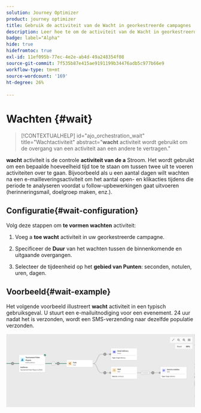 ```yaml
---
solution: Journey Optimizer
product: journey optimizer
title: Gebruik de activiteit van de Wacht in georkestreerde campagnes
description: Leer hoe te om de activiteit van de Wacht in georkestreerde campagnes te gebruiken
badge: label="Alpha"
hide: true
hidefromtoc: true
exl-id: 11ef095b-77ec-4e2e-ab4d-49a248354f08
source-git-commit: 7f535b87e415ae9191199b34476adb5c977b66e9
workflow-type: tm+mt
source-wordcount: '169'
ht-degree: 26%

---
```


# Wachten {#wait}

>[!CONTEXTUALHELP]
>id="ajo_orchestration_wait"
>title="Wachtactiviteit"
>abstract="**wacht** activiteit wordt gebruikt om de overgang van een activiteit aan een andere te vertragen."

**wacht** activiteit is de controle **activiteit van de a** Stroom. Het wordt gebruikt om een bepaalde hoeveelheid tijd toe te staan om tussen twee uit te voeren activiteiten over te gaan. Bijvoorbeeld als u een aantal dagen wilt wachten na een e-mailleveringsactiviteit om het aantal open- en klikacties tijdens die periode te analyseren voordat u follow-upbewerkingen gaat uitvoeren (herinneringsmail, doelgroep maken, enz.).

## Configuratie{#wait-configuration}

Volg deze stappen om **te vormen wachten** activiteit:

1. Voeg a **toe wacht** activiteit in uw georkestreerde campagne.

1. Specificeer de **Duur** van het wachten tussen de binnenkomende en uitgaande overgangen.

1. Selecteer de tijdeenheid op het **gebied van Punten**: seconden, notulen, uren, dagen.

## Voorbeeld{#wait-example}

Het volgende voorbeeld illustreert **wacht** activiteit in een typisch gebruiksgeval. U stuurt een e-mailuitnodiging voor een evenement. 24 uur nadat het is verzonden, wordt een SMS-verzending naar dezelfde populatie verzonden.

![](../assets/workflow-wait-example.png)
